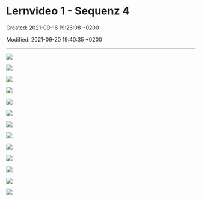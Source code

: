 # Lernvideo 1 - Sequenz 4

Created: 2021-09-16 19:26:08 +0200

Modified: 2021-09-20 19:40:35 +0200

---

![](../../../media/S1_03_ITIL_Service-Management-und-Case-Study-Lernvideo-1---Sequenz-4-image1.png)



![](../../../media/S1_03_ITIL_Service-Management-und-Case-Study-Lernvideo-1---Sequenz-4-image2.png)



![](../../../media/S1_03_ITIL_Service-Management-und-Case-Study-Lernvideo-1---Sequenz-4-image3.png)



![](../../../media/S1_03_ITIL_Service-Management-und-Case-Study-Lernvideo-1---Sequenz-4-image4.png)



![](../../../media/S1_03_ITIL_Service-Management-und-Case-Study-Lernvideo-1---Sequenz-4-image5.png)



![](../../../media/S1_03_ITIL_Service-Management-und-Case-Study-Lernvideo-1---Sequenz-4-image6.png)



![](../../../media/S1_03_ITIL_Service-Management-und-Case-Study-Lernvideo-1---Sequenz-4-image7.png)



![](../../../media/S1_03_ITIL_Service-Management-und-Case-Study-Lernvideo-1---Sequenz-4-image8.png)



![](../../../media/S1_03_ITIL_Service-Management-und-Case-Study-Lernvideo-1---Sequenz-4-image9.png)



![](../../../media/S1_03_ITIL_Service-Management-und-Case-Study-Lernvideo-1---Sequenz-4-image10.png)



![](../../../media/S1_03_ITIL_Service-Management-und-Case-Study-Lernvideo-1---Sequenz-4-image11.png)



![](../../../media/S1_03_ITIL_Service-Management-und-Case-Study-Lernvideo-1---Sequenz-4-image12.png)



![](../../../media/S1_03_ITIL_Service-Management-und-Case-Study-Lernvideo-1---Sequenz-4-image1.png)












